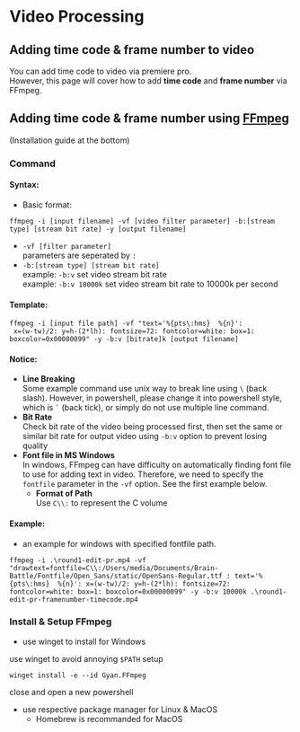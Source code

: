 # Video Processing
## Adding time code & frame number to video
You can add time code to video via premiere pro.  
However, this page will cover how to add **time code** and **frame number** via FFmpeg.
## Adding time code & frame number using [FFmpeg](https://ffmpeg.org/)
(Installation guide at the bottom)
### Command
#### Syntax:
- Basic format:
```
ffmpeg -i [input filename] -vf [video filter parameter] -b:[stream type] [stream bit rate] -y [output filename]
```
- `-vf [filter parameter]`  
parameters are seperated by `:`  
- `-b:[stream type] [stream bit rate]`  
example: `-b:v` set video stream bit rate  
example: `-b:v 10000k` set video stream bit rate to 10000k per second

#### Template:
```
ffmpeg -i [input file path] -vf "text='%{pts\:hms}  %{n}': 
 x=(w-tw)/2: y=h-(2*lh): fontsize=72: fontcolor=white: box=1: 
boxcolor=0x00000099" -y -b:v [bitrate]k [output filename]
```

#### Notice:
- **Line Breaking**  
Some example command use unix way to break line using ` \ ` (back slash). However, in powershell, please change it into powershell style, which is `` ` `` (back tick), or simply do not use multiple line command.
- **Bit Rate**  
Check bit rate of the video being processed first, then set the same or similar bit rate for output video using `-b:v` option to prevent losing quality
- **Font file in MS Windows**  
In windows, FFmpeg can have difficulty on automatically finding font file to use for adding text in video. Therefore, we need to specify the `fontfile` parameter in the `-vf` option. See the first example below.
	- **Format of Path**  
Use `C\\:` to represent the C volume 
#### Example:
- an example for windows with specified fontfile path.
```
ffmpeg -i .\round1-edit-pr.mp4 -vf "drawtext=fontfile=C\\:/Users/media/Documents/Brain-Battle/Fontfile/Open_Sans/static/OpenSans-Regular.ttf : text='%{pts\:hms}  %{n}': x=(w-tw)/2: y=h-(2*lh): fontsize=72: fontcolor=white: box=1: boxcolor=0x00000099" -y -b:v 10000k .\round1-edit-pr-framenumber-timecode.mp4
```


### Install & Setup FFmpeg
- use winget to install for Windows

use winget to avoid annoying `$PATH` setup
```
winget install -e --id Gyan.FFmpeg
```
close and open a new powershell
- use respective package manager for Linux & MacOS
	- Homebrew is recommanded for MacOS
